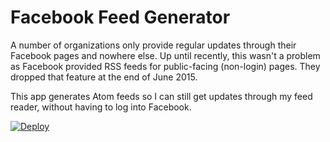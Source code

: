 # Facebook Feed Generator

A number of organizations only provide regular updates through their Facebook pages and nowhere else. Up until recently, this wasn't a problem as Facebook provided RSS feeds for public-facing (non-login) pages. They dropped that feature at the end of June 2015.

This app generates Atom feeds so I can still get updates through my feed reader, without having to log into Facebook.

[![Deploy](https://www.herokucdn.com/deploy/button.png)](https://heroku.com/deploy)